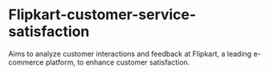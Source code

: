 # Flipkart-customer-service-satisfaction
Aims to analyze customer interactions and feedback at Flipkart, a leading e-commerce platform, to enhance customer satisfaction.
